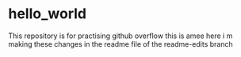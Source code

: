 # hello_world
This repository is for practising github overflow
this is amee here i m making these changes in the readme file of the readme-edits branch
